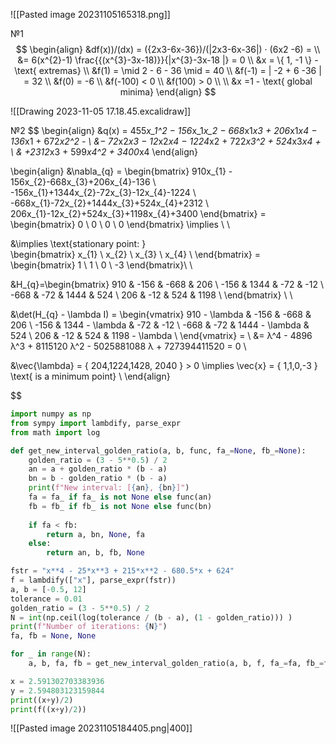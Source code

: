 
![[Pasted image 20231105165318.png]]

№1
$$
\begin{align}
&df(x))/(dx) = ({2x3-6x-36})/(|2x3-6x-36|)  · (6x2 -6) = \\
&= 6(x^{2}-1) \frac{{(x^{3}-3x-18)}}{|x^{3}-3x-18 |} = 0 \\
&x = \{ 1, -1 \} - \text{ extremas} \\
&f(1) = \mid 2 - 6 - 36 \mid = 40 \\
&f(-1) = | -2 + 6 -36 | = 32   \\
&f(0) = -6 \\
&f(-100) < 0 \\
&f(100)  > 0 \\ \\
&x =1 - \text{ global minima}
\end{align}
$$

![[Drawing 2023-11-05 17.18.45.excalidraw]]

№2
$$
\begin{align}
&q(x) = 455*x_1^2 − 156*x_1*x_2 − 668*x1*x3 + 206*x1*x4 − 136*x1 + 672*x2^2 -  \\
&− 72*x2*x3 − 12*x2*x4 − 1224*x2 + 722*x3^2 + 524*x3*x4 +  \\
& +2312*x3 + 599*x4^2 + 3400*x4 
\end{align}

$$
$$
\begin{align}
&\nabla_{q} = \begin{bmatrix}
910x_{1} - 156x_{2}-668x_{3}+206x_{4}-136 \\
-156x_{1}+1344x_{2}-72x_{3}-12x_{4}-1224 \\
-668x_{1}-72x_{2}+1444x_{3}+524x_{4}+2312 \\
206x_{1}-12x_{2}+524x_{3}+1198x_{4}+3400
\end{bmatrix} = \begin{bmatrix}
0 \\
0 \\
0 \\
0
\end{bmatrix} \implies \\ \\

&\implies \text{stationary point: }   
\begin{bmatrix}
x_{1} \\
x_{2} \\
x_{3} \\
x_{4} \\
\end{bmatrix} = \begin{bmatrix}
1 \\
1 \\
0 \\
-3
\end{bmatrix}\\ \\







&H_{q}=\begin{bmatrix}
910 & -156 & -668 & 206 \\
-156 & 1344 & -72 & -12 \\
-668 & -72 & 1444 & 524 \\
206 & -12 & 524 & 1198 \\
\end{bmatrix}  \\ \\

&\det(H_{q} - \lambda I) = \begin{vmatrix}
910 - \lambda & -156 & -668 & 206 \\
-156 & 1344 - \lambda & -72 & -12 \\
-668 & -72 & 1444 - \lambda & 524 \\
206 & -12 & 524 & 1198 - \lambda \\
\end{vmatrix}  = \\
&= λ^4 - 4896 λ^3 + 8115120 λ^2 - 5025881088 λ + 727394411520 = 0 \\

&\vec{\lambda} = \{ 204,1224,1428, 2040 \} > 0 \implies \vec{x} = \{ 1,1,0,-3 \} \text{ is a minimum point}  \\
\end{align}

$$


```python
import numpy as np
from sympy import lambdify, parse_expr
from math import log

def get_new_interval_golden_ratio(a, b, func, fa_=None, fb_=None):
    golden_ratio = (3 - 5**0.5) / 2
    an = a + golden_ratio * (b - a)
    bn = b - golden_ratio * (b - a)
    print(f"New interval: [{an}, {bn}]")
    fa = fa_ if fa_ is not None else func(an)
    fb = fb_ if fb_ is not None else func(bn)
    
    if fa < fb:
        return a, bn, None, fa
    else:
        return an, b, fb, None

fstr = "x**4 - 25*x**3 + 215*x**2 - 680.5*x + 624"
f = lambdify(["x"], parse_expr(fstr))
a, b = [-0.5, 12]
tolerance = 0.01
golden_ratio = (3 - 5**0.5) / 2
N = int(np.ceil(log(tolerance / (b - a), (1 - golden_ratio))) )
print(f"Number of iterations: {N}")
fa, fb = None, None

for _ in range(N):
    a, b, fa, fb = get_new_interval_golden_ratio(a, b, f, fa_=fa, fb_=fb)

x = 2.591302703383936
y = 2.594803123159844
print((x+y)/2)
print(f((x+y)/2))
```
![[Pasted image 20231105184405.png|400]]
